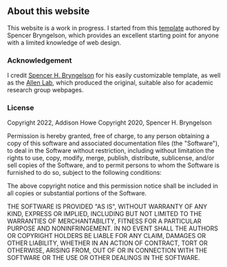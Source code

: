 ## About this website

This website is a work in progress. I started from this <a href="https://github.com/sbryngelson/academic-website-template" target="_blank">template</a> authored by Spencer Bryngelson, which provides an excellent starting point for anyone with a limited knowledge of web design.

### Acknowledgement

I credit <a href="https://github.com/sbryngelson" target="_blank">Spencer H. Bryngelson</a> for his easily customizable template, as well as the <a href="https://www.allanlab.org/" target="_blank">Allen Lab</a>, which produced the original, suitable also for academic research group webpages.

### License

Copyright 2022, Addison Howe
Copyright 2020, Spencer H. Bryngelson

Permission is hereby granted, free of charge, to any person obtaining a copy of this software and associated documentation files (the "Software"), to deal in the Software without restriction, including without limitation the rights to use, copy, modify, merge, publish, distribute, sublicense, and/or sell copies of the Software, and to permit persons to whom the Software is furnished to do so, subject to the following conditions:

The above copyright notice and this permission notice shall be included in all copies or substantial portions of the Software.

THE SOFTWARE IS PROVIDED "AS IS", WITHOUT WARRANTY OF ANY KIND, EXPRESS OR IMPLIED, INCLUDING BUT NOT LIMITED TO THE WARRANTIES OF MERCHANTABILITY, FITNESS FOR A PARTICULAR PURPOSE AND NONINFRINGEMENT. IN NO EVENT SHALL THE AUTHORS OR COPYRIGHT HOLDERS BE LIABLE FOR ANY CLAIM, DAMAGES OR OTHER LIABILITY, WHETHER IN AN ACTION OF CONTRACT, TORT OR OTHERWISE, ARISING FROM, OUT OF OR IN CONNECTION WITH THE SOFTWARE OR THE USE OR OTHER DEALINGS IN THE SOFTWARE.
